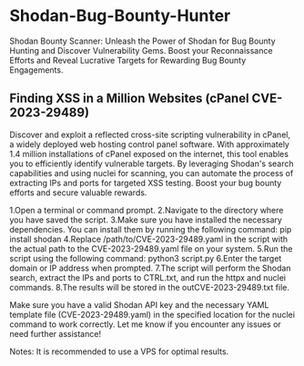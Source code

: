 # Shodan-Bug-Bounty-Hunter
Shodan Bounty Scanner: Unleash the Power of Shodan for Bug Bounty Hunting and Discover Vulnerability Gems. Boost your Reconnaissance Efforts and Reveal Lucrative Targets for Rewarding Bug Bounty Engagements.


## Finding XSS in a Million Websites (cPanel CVE-2023-29489)

Discover and exploit a reflected cross-site scripting vulnerability in cPanel, a widely deployed web hosting control panel software. With approximately 1.4 million installations of cPanel exposed on the internet, this tool enables you to efficiently identify vulnerable targets. By leveraging Shodan's search capabilities and using nuclei for scanning, you can automate the process of extracting IPs and ports for targeted XSS testing. Boost your bug bounty efforts and secure valuable rewards.




1.Open a terminal or command prompt.
2.Navigate to the directory where you have saved the script.
3.Make sure you have installed the necessary dependencies. You can install them by running the following command:
pip install shodan
4.Replace /path/to/CVE-2023-29489.yaml in the script with the actual path to the CVE-2023-29489.yaml file on your system.
5.Run the script using the following command:
python3 script.py
6.Enter the target domain or IP address when prompted.
7.The script will perform the Shodan search, extract the IPs and ports to CTRL.txt, and run the httpx and nuclei commands.
8.The results will be stored in the outCVE-2023-29489.txt file.

Make sure you have a valid Shodan API key and the necessary YAML template file (CVE-2023-29489.yaml) in the specified location for the nuclei command to work correctly.
Let me know if you encounter any issues or need further assistance!


Notes: 
It is recommended to use a VPS for optimal results.
